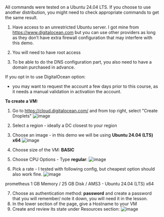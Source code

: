 All commands were tested on a Ubuntu 24.04 LTS. If you choose to use another distribution, you might need to check appropriate commands to get the same result. 

1. Have access to an unrestricted Ubuntu server.
I got mine from https://www.digitalocean.com but you can use other providers as long as they don’t have extra firewall configuration that may interfere with this demo.

3. You will need to have root access
4. To be able to do the DNS configuration part, you also need to have a domain purchased in advance.

If you opt in to use DigitalOcean option: 
- you may want to request the account a few days prior to this course, as it needs a manual validation in activation the account.

**To create a VM:**

1. Go to https://cloud.digitalocean.com/ and from top right, select "Create Droplets"
   ![image](https://github.com/user-attachments/assets/1de2210a-6285-409f-a103-5fdcf09e9257)
2. Select a region - ideally a DC closest to your region
3. Choose an image - in this demo we will be using **Ubuntu 24.04 (LTS) x64**
  ![image](https://github.com/user-attachments/assets/a606bb6a-b521-4387-ab5b-56e650d43f2e)

4. Choose size of the VM: **BASIC**
5. Choose CPU Options - Type **regular**:
![image](https://github.com/user-attachments/assets/fd48f45a-13dd-46b8-8e08-aa24e392b3c0)

6.  Pick a rate - I tested with following config, but cheapest option should also work fine. 
![image](https://github.com/user-attachments/assets/a1422739-b3eb-4393-9371-c4eca2d74f64)

prometheus
1 GB Memory / 25 GB Disk / AMS3 - Ubuntu 24.04 (LTS) x64

7. Choose as authentication method: **password** and create a password that you will remember/ note it down, you will need it in the lesson.
8. In the lower section of the page, give a Hostname to your VM
9. Create and review its state under Resources section:
![image](https://github.com/user-attachments/assets/1fd30132-70b8-4319-aa13-1633d5de0a5e)


   

